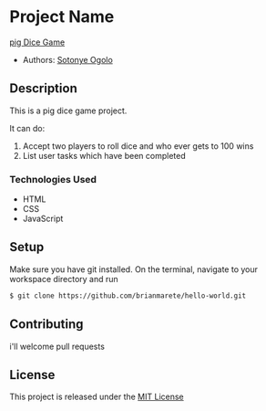 # Project Name

[pig Dice Game](https://example.com)


* Authors: [Sotonye Ogolo](https://your-website-or-email.com)
## Description

This is a pig dice game project.

It can do:
1. Accept two players to roll dice and who ever gets to 100 wins
2. List user tasks which have been completed

### Technologies Used
* HTML
* CSS
* JavaScript

## Setup

Make sure you have git installed. On the terminal, navigate to your workspace directory and run

```bash
$ git clone https://github.com/brianmarete/hello-world.git
```
## Contributing

i'll welcome pull requests

## License

This project is released under the [MIT License](./LICENSE.md)
